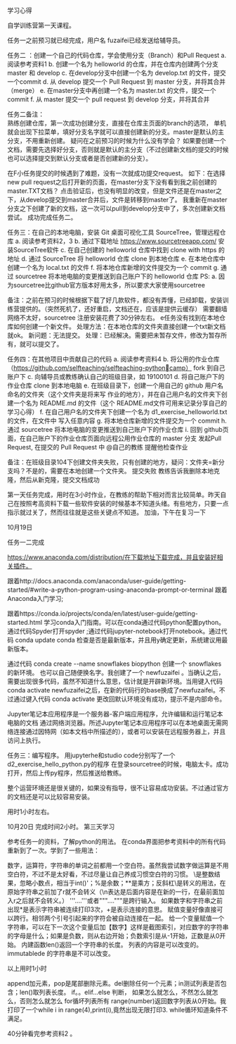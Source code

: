 学习心得

自学训练营第一天课程。

任务一之前预习就已经完成，用户名 fuzaifei已经发送给辅导员。

任务二 ：创建⼀个⾃⼰的代码仓库，学会使⽤分⽀（Branch）和Pull Request
a. 阅读参考资料1
b. 创建⼀个名为 helloworld 的仓库，并在仓库内创建两个分⽀ master 和 develop
c. 在develop分⽀中创建⼀个名为 develop.txt 的⽂件，提交⼀个commit
d. 从 develop 提交⼀个 Pull Request 到 master 分⽀，并将其合并（merge）
e. 在master分⽀中再创建⼀个名为 master.txt 的⽂件，提交⼀个commit
f. 从 master 提交⼀个 pull request 到 develop 分⽀，并将其合并

任务二备注：  
熟练创建仓库，第一次成功创建分支，直接在仓库主页面的branch的选项， 单机就会出现下拉菜单，填好分支名字就可以直接创建新的分支。master是默认的主分支，不用重新创建。               疑问在之前预习的时候为什么没有学会？
如果要创建一个文档，需要先选择好分支，否则就是默认的主分支（不过创建新文档的提交的时候也可以选择提交到默认分支或者是否创建新的分支）。

在F小任务提交的时候遇到了难题，没有一次就成功提交request。
如下：在选择new pull request之后打开新的页面，在master分支下没有看到我之前创建的master.TXT文档？  点击验证后，也没有明显的改变，但是文件还是在master之下，从develop提交到master合并后，文件是转移到master了。
我重新在master分支之下创建了新的文档，这一次可以pull到develop分支中了，多次创建新文档尝试。
成功完成任务二。

任务三：在⾃⼰的本地电脑，安装 Git 桌⾯可视化⼯具 SourceTree，管理远程仓库
a. 阅读参考资料2，3
b. 通过下载地址 https://www.sourcetreeapp.com/ 安装SourceTree软件
c. 在⾃⼰创建的 helloworld 仓库中找到 clone with https 的地址
d. 通过 SourceTree 将 helloworld 仓库 clone 到本地仓库
e. 在本地仓库中创建⼀个名为 local.txt 的⽂件
f. 将本地仓库新增的⽂件提交为⼀个 commit
g. 通过 sourcetree 将本地电脑的变更推送到⾃⼰账户下的 helloworld 仓库
PS:
a. 因为sourcetree⽐github官⽅版本好⽤太多，所以要求⼤家使⽤sourcetree

备注：之前在预习的时候根据下载了好几款软件，都没有弄懂，已经卸载，安装训练营提供的。（突然死机了，还好重启，文档还在，应该是提供云缓存）
需要翻墙网络不太好，sourcetree 注册安装花费了30分钟左右。
e任务没有找到在本地仓库如何创建一个新文件。   处理方法：在本地仓库的文件夹直接创建一个txt新文档就ok。
新问题：无法提交。   处理：已经解决。需要把未暂存文件，修改为暂存所有，就可以提交了。

任务四：在其他项⽬中贡献⾃⼰的代码
a. 阅读参考资料4
b. 将公⽤的作业仓库（https://github.com/selfteaching/selfteaching-pythoncamp） fork 到⾃⼰账户下
c. 向辅导员或教练确认⾃⼰的班级⽬录，如 19100101
d. 将⾃⼰账户下的作业仓库 clone 到本地电脑
e. 在班级⽬录下，创建⼀个⽤⾃⼰的 github ⽤户名命名的⽂件夹（这个⽂件夹是将来写
作业的地⽅），并在⾃⼰⽤户名的⽂件夹下创建⼀个名为 README.md 的⽂件（这个
README.md⽂件可⽤来记录分享⾃⼰的学习⼼得）
f. 在⾃⼰⽤户名的⽂件夹下创建⼀个名为 d1_exercise_helloworld.txt 的⽂件，在⽂件中
写⼊任意内容
g. 将本地仓库新增的⽂件提交为⼀个 commit
h. 通过 sourcetree 将本地电脑的变更推送到⾃⼰账户下的作业仓库
i. 回到 github⻚⾯，在⾃⼰账户下的作业仓库⻚⾯向远程公⽤作业仓库的 master 分⽀
发起Pull Request, 在提交的 Pull Request 中 @⾃⼰的教练 提醒他检查作业


备注：在班级目录104下创建文件夹失败，只有创建的地方，疑问：文件夹=新分支吗？不是的，需要在本地创建一个文件夹。
提交失败  教练告诉我删除本地克隆，然后从新克隆，提交文档成功

第一天任务完成，用时在3小时作业，在教练的帮助下相对而言比较简单。昨天自己在按照考高资料下载一些软件安装的时候基本不知道头绪。有些地方，只要一点指示就过关了，然而往往就是这些关键点不知道。
加油，下午在复习一下

10月19日

任务一二完成

https://www.anaconda.com/distribution/在下载地址下载完成，并且安装好相关插件。

跟着http://docs.anaconda.com/anaconda/user-guide/getting-started/#write-a-python-program-using-anaconda-prompt-or-terminal   跟着Anaconda入门学习;

跟着https://conda.io/projects/conda/en/latest/user-guide/getting-started.html    学习conda入门指南。可以在conda通过代码python配置python。通过代码Spyder打开spyder ;通过代码jupyter-notebook打开notebook。通过代码  conda update conda  检查是否是最新版本，并且用y确定更新，系统建议用最新版本。

通过代码 conda create --name snowflakes biopython  创建一个 snowflakes 的新环境。 也可以自己随便换名字。我创建了一个 newfuzaifei 。当确认之后，需要出现很多代码，虽然不知道什么意思，估计就是开辟新环境。当用键入代码 conda activate newfuzaifei之后，在新的代码行的base换成了newfuzaifei。不过通过键入代码 conda activate 更改回默认环境没有成功，提示不是内部命令。

Jupyter笔记本应用程序是一个服务器-客户端应用程序，允许编辑和运行笔记本电脑的文档 通过网络浏览器。所述Jupyter笔记本应用程序可以在本地桌面无需网络连接通过因特网（如本文档中所描述的），或者可以安装在远程服务器上，并且访问上执行。


任务三：编写程序。
用jupyterhe和studio code分别写了一个d2_exercise_hello_python.py的程序
在登录sourcetree的时候，电脑太卡。成功打开，然后上传py程序，然后推送给教练。


整个运营环境还是很关键的，如果没有指导，很不让容易成功安装。不过通过官方的文档还是可以比较容易安装。

用时1小时左右。

10月20日  完成时间2小时。
第三天学习

参考任务一的资料，了解python的用法。
在conda界面把参考资料中的所有代码重新到了一次。学到了一些用法：

数字，运算符，字符串的单词之前都用一个空白符。虽然我尝试数字做运算是不用空白符，不过不是太好看，不过尽量让自己养成习惯空白符的习惯。
\\是整数结果，忽略小数点，相当于int()'；%是余数；**是乘方；反斜杠\是转义的用法，在原始字符串之前加了r就不会转义（\n表达是后面内容是在新的一行，在最前面加入r之后就不会转义。）
'''....'''或者"""...."""是跨行输入。
如果数字和字符串之前出现*是表示字符串被连续打印3次，+是表示连接的意思。
赋值变量好像直接可以跨行。相邻两个引号引起来的字符会被自动连接在一起。
给一个变量赋值一个字符串，可以在下一次这个变量后加【数字】这样是截图索引，对应数字的字符串的字母是什么；如果是负数，则从右边开始；负数索引是从-1开始，正数是从0开始。
内建函数len()返回一个字符串的长度。
列表的内容是可以改变的。immutablede 的字符串是不可以改变。

以上用时1小时

append加元素，pop是尾部删除元素。del删除任何一个元素；in测试列表是否包含；len()取列表长度。
if。。elif...else 判断， 如果怎么就怎么，不然怎么就怎么，否则怎么就怎么
for循坏列表所有
range(number)返回数字列表从0开始。我打印了一个while i in range(4),print(i),竟然出现无限打印3.   while循环知道条件不满足。

40分钟看完参考资料2 。



